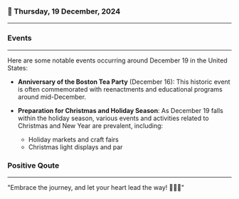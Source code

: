 ### 📅 Thursday, 19 December, 2024
------
### Events
------
Here are some notable events occurring around December 19 in the United States:

- **Anniversary of the Boston Tea Party** (December 16): This historic event is often commemorated with reenactments and educational programs around mid-December.
  
- **Preparation for Christmas and Holiday Season**: As December 19 falls within the holiday season, various events and activities related to Christmas and New Year are prevalent, including:
  - Holiday markets and craft fairs
  - Christmas light displays and par
### Positive Qoute
------
"Embrace the journey, and let your heart lead the way! 🚀💖🌟"
